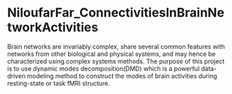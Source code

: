 # NiloufarFar_ConnectivitiesInBrainNetworkActivities
 Brain networks are invariably complex, share several common features with networks from other biological and physical systems, and may hence be characterized using complex systems methods. The purpose of this project is to use dynamic modes decomposition(DMD) which is a powerful data-driven modeling method to construct the modes of brain activities during resting-state or task fMRI structure.

